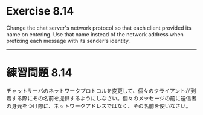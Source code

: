 # Exercise 8.14
Change the chat server's network protocol so that each client provided its name on entering. Use that name instead of the network address when prefixing each message with its sender's identity.

---
# 練習問題 8.14
チャットサーバのネットワークプロトコルを変更して、個々のクライアントが到着する際にその名前を提供するようにしなさい。個々のメッセージの前に送信者の身元をつけ際に、ネットワークアドレスではなく、その名前を使いなさい。
